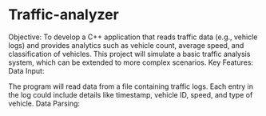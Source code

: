 # Traffic-analyzer
Objective:
To develop a C++ application that reads traffic data (e.g., vehicle logs) and provides analytics such as vehicle count, average speed, and classification of vehicles. This project will simulate a basic traffic analysis system, which can be extended to more complex scenarios.
Key Features:
Data Input:

The program will read data from a file containing traffic logs. Each entry in the log could include details like timestamp, vehicle ID, speed, and type of vehicle.
Data Parsing:





